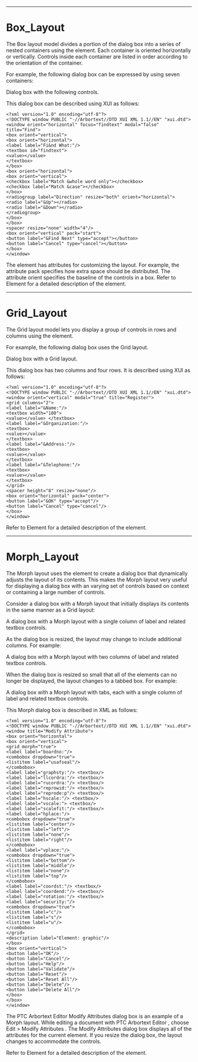 

---

# Box_Layout

The Box layout model divides a portion of the dialog box into a series of nested containers using the <box> element. Each container is oriented horizontally or vertically. Controls inside each container are listed in order according to the orientation of the container.

For example, the following dialog box can be expressed by using seven containers:

Dialog box with the following controls.

This dialog box can be described using XUI as follows:

```
<?xml version="1.0" encoding="utf-8"?>
<!DOCTYPE window PUBLIC "-//Arbortext//DTD XUI XML 1.1//EN" "xui.dtd">
<window orient="horizontal" focus="findtext" modal="false" title="Find">
<box orient="vertical">
<box orient="horizontal">
<label label="Fi&nd What:"/>
<textbox id="findtext">
<value></value>
</textbox>
</box>
<box orient="horizontal">
<box orient="vertical">
<checkbox label="Match &whole word only"></checkbox>
<checkbox label="Match &case"></checkbox>
</box>
<radiogroup label="Direction" resize="both" orient="horizontal">
<radio label="&Up"></radio>
<radio label="&Down"></radio>
</radiogroup>
</box>
</box>
<spacer resize="none" width="4"/>
<box orient="vertical" pack="start">
<button label="&Find Next" type="accept"></button>
<button label="Cancel" type="cancel"></button>
</box>
</window>
```

The <box> element has attributes for customizing the layout. For example, the attribute pack specifies how extra space should be distributed. The attribute orient specifies the baseline of the controls in a box. Refer to <box> Element for a detailed description of the <box> element.



---

# Grid_Layout

The Grid layout model lets you display a group of controls in rows and columns using the <grid> element.

For example, the following dialog box uses the Grid layout.

Dialog box with a Grid layout.

This dialog box has two columns and four rows. It is described using XUI as follows:

```
<?xml version="1.0" encoding="utf-8"?>
<!DOCTYPE window PUBLIC "-//Arbortext//DTD XUI XML 1.1//EN" "xui.dtd">
<window orient="vertical" modal="true" title="Register">
<grid columns="2">
<label label="&Name:"/>
<textbox width="180">
<value></value> </textbox>
<label label="&Organization:"/>
<textbox>
<value></value>
</textbox>
<label label="&Address:"/>
<textbox>
<value></value>
</textbox>
<label label="&Telephone:"/>
<textbox>
<value></value>
</textbox>
</grid>
<spacer height="8" resize="none"/>
<box orient="horizontal" pack="center">
<button label="&OK" type="accept"/>
<button label="Cancel" type="cancel"/>
</box>
</window>
```

Refer to <grid> Element for a detailed description of the <grid> element.



---

# Morph_Layout

The Morph layout uses the <morph> element to create a dialog box that dynamically adjusts the layout of its contents. This makes the Morph layout very useful for displaying a dialog box with an varying set of controls based on context or containing a large number of controls.

Consider a dialog box with a Morph layout that initially displays its contents in the same manner as a Grid layout:

A dialog box with a Morph layout with a single column of label and related textbox controls.

As the dialog box is resized, the layout may change to include additional columns. For example:

A dialog box with a Morph layout with two columns of label and related textbox controls.

When the dialog box is resized so small that all of the elements can no longer be displayed, the layout changes to a tabbed box. For example:

A dialog box with a Morph layout with tabs, each with a single column of label and related textbox controls.

This Morph dialog box is described in XML as follows:

```
<?xml version="1.0" encoding="utf-8"?>
<!DOCTYPE window PUBLIC "-//Arbortext//DTD XUI XML 1.1//EN" "xui.dtd">
<window title="Modify Attribute">
<box orient="horizontal">
<box orient="vertical">
<grid morph="true">
<label label="boardno:"/>
<combobox dropdown="true">
<listitem label="usafseal"/>
</combobox>
<label label="graphsty:"/> <textbox/>
<label label="llcordra:"/> <textbox/>
<label label="rucordra:"/> <textbox/>
<label label="reprowid:"/> <textbox/>
<label label="reprode:p"/> <textbox/>
<label label="hscale:"/> <textbox/>
<label label="vscale:"> <textbox/>
<label label="scalefit:"/> <textbox/>
<label label="hplace:"/>
<combobox dropdown="true">
<listitem label="center"/>
<listitem label="left"/>
<listitem label="none"/>
<listitem label="right"/>
</combobox>
<label label="vplace:"/>
<combobox dropdown="true">
<listitem label="bottom"/>
<listitem label="middle"/>
<listitem label="none"/>
<listitem label="top"/>
</combobox>
<label label="coordst:"/> <textbox/>
<label label="coordend:"/> <textbox/>
<label label="rotation:"/> <textbox/>
<label label="security:"/>
<combobox dropdown="true">
<listitem label="c"/>
<listitem label="s"/>
<listitem label="u"/>
</combobox>
</grid>
<description label="Element: graphic"/>
</box>
<box orient="vertical">
<button label="OK"/>
<button label="Cancel"/>
<button label="Help"/>
<button label="Validate"/>
<button label="Reset"/>
<button label="Reset All"/>
<button label="Delete"/>
<button label="Delete All"/>
</box>
</box>
</window>
```

The PTC Arbortext Editor Modify Attributes dialog box is an example of a Morph layout. While editing a document with PTC Arbortext Editor , choose Edit > Modify Attributes . The Modify Attributes dialog box displays all of the attributes for the current element. If you resize the dialog box, the layout changes to accommodate the controls.

Refer to <morph> Element for a detailed description of the <morph> element.